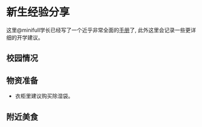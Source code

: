 # 新生经验分享
这里@minifull学长已经写了一个近乎非常全面的[手册](https://zjuers.com/welcome/)了, 此外这里会记录一些更详细的开学建议。

## 校园情况

## 物资准备
* 衣柜里建议购买除湿袋。

## 附近美食

